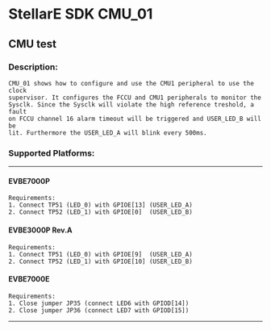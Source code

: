 # StellarE SDK CMU_01

## CMU test

### Description:
	CMU_01 shows how to configure and use the CMU1 peripheral to use the clock
	supervisor. It configures the FCCU and CMU1 peripherals to monitor the
	Sysclk. Since the Sysclk will violate the high reference treshold, a fault
	on FCCU channel 16 alarm timeout will be triggered and USER_LED_B will be
	lit. Furthermore the USER_LED_A will blink every 500ms.

### Supported Platforms:
-----------------------------------------------------------
#### EVBE7000P
	Requirements:
	1. Connect TP51 (LED_0) with GPIOE[13] (USER_LED_A)
	2. Connect TP52 (LED_1) with GPIOE[0]  (USER_LED_B)
#### EVBE3000P Rev.A
	Requirements:
	1. Connect TP51 (LED_0) with GPIOE[9]  (USER_LED_A)
	2. Connect TP52 (LED_1) with GPIOE[10] (USER_LED_B)
#### EVBE7000E
	Requirements:
	1. Close jumper JP35 (connect LED6 with GPIOD[14])
	2. Close jumper JP36 (connect LED7 with GPIOD[15])
-----------------------------------------------------------